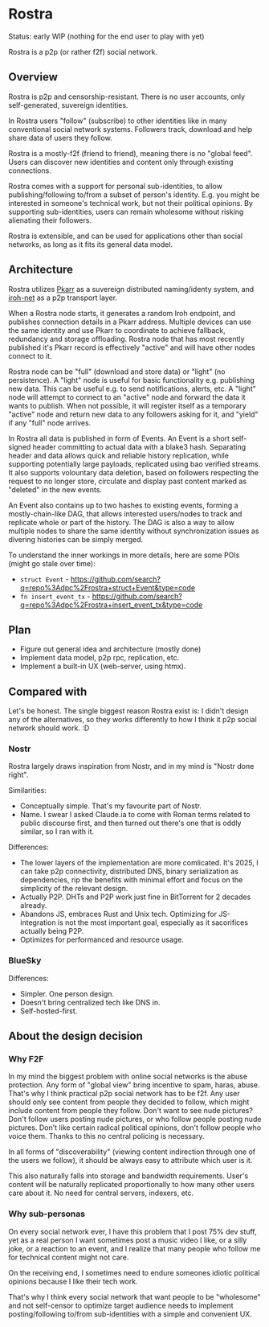 # Rostra

Status: early WIP (nothing for the end user to play with yet)

Rostra is a p2p (or rather f2f) social network.

## Overview

Rostra is p2p and censorship-resistant. There is no user accounts,
only self-generated, suvereign identities.

In Rostra users "follow" (subscribe) to other identities like in
many conventional social network systems. Followers track, download
and help share data of users they follow.

Rostra is a mostly-f2f (friend to friend), meaning
there is no "global feed". Users can discover new identities
and content only through existing connections.

Rostra comes with a support for personal sub-identities, to allow
publishing/following to/from a subset of person's identity.
E.g. you might be interested in someone's technical work,
but not their political opinions. By supporting sub-identities,
users can remain wholesome without risking alienating their
followers.

Rostra is extensible, and can be used for applications other
than social networks, as long as it fits its general data
model.

## Architecture

Rostra utilizes [Pkarr][pkarr] as a suvereign distributed naming/identy system,
and [iroh-net][iroh-net] as a p2p transport layer.

[pkarr]: https://github.com/pubky/pkarr
[iroh-net]: https://github.com/n0-computer/iroh

When a Rostra node starts, it generates a random Iroh endpoint,
and publishes connection details in a Pkarr address. Multiple
devices can use the same identity and use Pkarr to coordinate
to achieve fallback, redundancy and storage offloading. Rostra
node that has most recently published it's Pkarr record is
effectively "active" and will have other nodes connect to it.


Rostra node can be "full" (download and store data) or "light" (no persistence). A "light" node is useful for basic
functionality e.g. publishing new data. This can be useful e.g. to send notifications, alerts, etc. A "light" node will attempt to
connect to an "active" node and forward the data it wants to publish. When not possible, it will register itself as a
temporary "active" node and return new data to any followers asking for it, and "yield" if any "full" node arrives.

In Rostra all data is published in form of Events. An Event
is a short self-signed header committing to actual data with a blake3 hash.
Separating header and data allows quick and reliable history replication,
while supporting potentially large payloads, replicated using bao verified
streams. It also supports volountary data deletion, based on followers
respecting the request to no longer store, circulate and display past content
marked as "deleted" in the new events.

An Event also contains up to two hashes to existing events, forming a mostly-chain-like
DAG, that allows interested users/nodes to track and replicate whole or part of the history.
The DAG is also a way to allow multiple nodes to share the same identity
without synchronization issues as divering histories can be simply merged.

To understand the inner workings in more details, here are some POIs (might go stale over time):

* `struct Event` - https://github.com/search?q=repo%3Adpc%2Frostra+struct+Event&type=code
* `fn insert_event_tx` - https://github.com/search?q=repo%3Adpc%2Frostra+insert_event_tx&type=code

## Plan

* Figure out general idea and architecture (mostly done)
* Implement data model, p2p rpc, replication, etc.
* Implement a built-in UX (web-server, using htmx).

## Compared with

Let's be honest. The single biggest reason Rostra exist is: I didn't design any of the alternatives,
so they works differently to how I think it p2p social network should work. :D

### Nostr

Rostra largely draws inspiration from Nostr, and in my mind is "Nostr done right".

Similarities:

* Conceptually simple. That's my favourite part of Nostr.
* Name. I swear I asked Claude.ia to come with Roman terms related to public discourse first,
  and then turned out there's one that is oddly similar, so I ran with it.

Differences:

* The lower layers of the implementation are more comlicated. It's 2025, I can
  take p2p connectivity, distributed DNS, binary serialization as dependencies, rip
  the benefits with minimal effort and focus on the simplicity of the relevant design.
* Actually P2P. DHTs and P2P work just fine in BitTorrent for 2 decades already.
* Abandons JS, embraces Rust and Unix tech. Optimizing for JS-integration is not
  the most important goal, especially as it sacorifices actually being P2P.
* Optimizes for performanced and resource usage.


### BlueSky

Differences:

* Simpler. One person design.
* Doesn't bring centralized tech like DNS in.
* Self-hosted-first.

## About the design decision

### Why F2F

In my mind the biggest problem with online social networks is the abuse protection.
Any form of "global view" bring incentive to spam, haras, abuse. That's why
I think practical p2p social network has to be f2f. Any user should only see content
from people they decided to follow, which might include content from people they follow.
Don't want to see nude pictures? Don't follow users posting nude pictures, or who
follow people posting nude pictures. Don't like certain radical political opinions,
don't follow people who voice them. Thanks to this no central policing is necessary.

In all forms of "discoverability" (viewing content indirection through one of the users
we follow), it should be always easy to attribute which user is it.

This also naturally falls into storage and bandwidth requirements. User's content
will be naturally replicated proportionally to how many other users care about it.
No need for central servers, indexers, etc.


### Why sub-personas

On every social network ever, I have this problem that I post 75% dev stuff, yet
as a real person I want sometimes post a music video I like, or a silly joke,
or a reaction to an event, and I realize that many people who follow me for technical
content might not care.

On the receiving end, I sometimes need to endure someones idiotic political opinions
because I like their tech work.

That's why I think every social network that want people to be "wholesome"
and not self-censor to optimize target audience needs to implement posting/following
to/from sub-identities with a simple and convenient UX.
